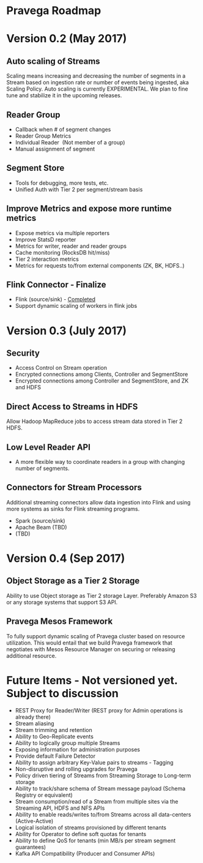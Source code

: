 # Pravega Roadmap 

# Version 0.2 (May 2017)

## Auto scaling of Streams

Scaling means increasing and decreasing the number of segments in a Stream based
on ingestion rate or number of events being ingested, aka Scaling Policy.
Auto scaling is currently EXPERIMENTAL. We plan to fine tune and 
stabilize it in the upcoming releases. 

## Reader Group
 
-  Callback when # of segment changes
-  Reader Group Metrics 
-  Individual Reader  (Not member of a group)
-  Manual assignment of segment

## Segment Store

-  Tools for debugging, more tests, etc.
-  Unified Auth with Tier 2 per segment/stream basis

## Improve Metrics and expose more runtime metrics

-   Expose metrics via multiple reporters
-   Improve StatsD reporter
-   Metrics for writer, reader and reader groups
-   Cache monitoring (RocksDB hit/miss)
-   Tier 2 interaction metrics
-   Metrics for requests to/from external components (ZK, BK, HDFS..)

## Flink Connector - Finalize 
-   Flink (source/sink) - [Completed](https://github.com/pravega/flink-connectors)
-   Support dynamic scaling of workers in flink jobs 

# Version 0.3 (July 2017)

## Security

-   Access Control on Stream operation
-   Encrypted connections among Clients, Controller and SegmentStore
-   Encrypted connections among Controller and SegmentStore, and ZK and HDFS

## Direct Access to Streams in HDFS

Allow Hadoop MapReduce jobs to access stream data stored in Tier 2 HDFS.

## Low Level Reader API

-   A more flexible way to coordinate readers in a group with changing number of segments. 

## Connectors for Stream Processors

Additional streaming connectors allow data ingestion into Flink and using more
systems as sinks for Flink streaming programs.

-   Spark (source/sink)
-   Apache Beam (TBD)
-   (TBD)

# Version 0.4 (Sep 2017)

## Object Storage as a Tier 2 Storage

Ability to use Object storage as Tier 2 storage Layer. Preferably Amazon S3 or
any storage systems that support S3 API. 

## Pravega Mesos Framework

To fully support dynamic scaling of Pravega cluster based on resource
utilization. This would entail that we build Pravega framework that negotiates
with Mesos Resource Manager on securing or releasing additional resource. 

# Future Items - Not versioned yet. Subject to discussion 

-   REST Proxy for Reader/Writer (REST proxy for Admin operations is already there)
-   Stream aliasing
-   Stream trimming and retention
-   Ability to Geo-Replicate events
-   Ability to logically group multiple Streams
-   Exposing information for administration purposes
-   Provide default Failure Detector
-   Ability to assign arbitrary Key-Value pairs to streams - Tagging
-   Non-disruptive and rolling upgrades for Pravega
-   Policy driven tiering of Streams from Streaming Storage to Long-term storage
-   Ability to track/share schema of Stream message payload (Schema Registry or
    equivalent)
-   Stream consumption/read of a Stream from multiple sites via the Streaming
    API, HDFS and NFS APIs
-   Ability to enable reads/writes to/from Streams across all data-centers
    (Active-Active)
-   Logical isolation of streams provisioned by different tenants
-   Ability for Operator to define soft quotas for tenants
-   Ability to define QoS for tenants (min MB/s per stream segment guarantees)
-   Kafka API Compatibility (Producer and Consumer APIs)
